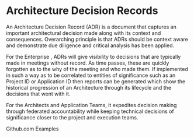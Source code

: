 # Architecture Decision Records

An Architecture Decision Record (ADR) is a document that captures an important architectural decision made along with its context and consequences. Overarching principle is that ADRs should be context aware and demonstrate due diligence and critical analysis has been applied.

For the Enterprise , ADRs will give visibility to decisions that are typically made in meetings without record. As time passes, these are quickly forgotten as to the why of the meeting and who made them.   If implemented in such a way as to be correlated to entities of significance such as an Project ID or Application ID then reports can be generated which show the historical progression of an Architecture through its lifecycle and the decisions that went with it.

For the Architects and Application Teams, it expedites decision making through federated accountability while keeping technical decisions of significance closer to the project and execution teams. 

Github.com Examples
